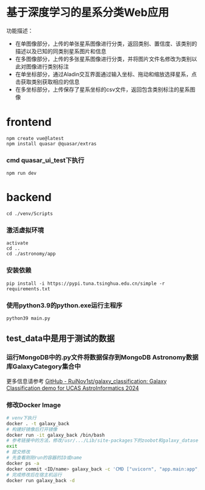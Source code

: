 # 基于深度学习的星系分类Web应用

功能描述：

- 在单图像部分，上传的单张星系图像进行分类，返回类别、置信度、该类别的描述以及已知的同类别星系图片和信息
- 在多图像部分，上传的多张星系图像进行分类，并将图片文件名修改为类别以此对图像进行类别标注
- 在单坐标部分，通过Aladin交互界面通过输入坐标、拖动和缩放选择星系，点击获取类别获取相应的信息
- 在多坐标部分，上传保存了星系坐标的csv文件，返回包含类别标注的星系图像

# frontend
```
npm create vue@latest  
npm install quasar @quasar/extras
```

### cmd quasar_ui_test下执行

`npm run dev`

# backend

`cd ./venv/Scripts  `

### 激活虚拟环境
```
activate  
cd ..  
cd ./astronomy/app  
```
### 安装依赖

`pip install -i https://pypi.tuna.tsinghua.edu.cn/simple -r requirements.txt`

### 使用python3.9的python.exe运行主程序

`python39 main.py`



## test_data中是用于测试的数据

### 运行MongoDB中的.py文件将数据保存到MongoDB Astronomy数据库GalaxyCategory集合中



更多信息请参考 [GitHub - RuiNov1st/galaxy_classification: Galaxy Classification demo for UCAS AstroInformatics 2024](https://github.com/RuiNov1st/galaxy_classification)



### 修改Docker Image

```bash
# venv下执行
docker . -t galaxy_back  
# 构建好镜像后打开镜像
docker run -it galaxy_back /bin/bash
# 参考链接中的方法，修改/usr/.../Lib/site-packages下的zoobot和galaxy_datasets 绝对路径：/app/app/model/zoobot/convnext_nano/pytorch_model.bin
exit
# 提交修改
# 先查看刚刚run的容器的ID或name
docker ps -a
docker commit <ID/name> galaxy_back -c 'CMD ["uvicorn", "app.main:app", "--host", "0.0.0.0", "--port", "8080"]'
# 完成修改后在宿主机运行
docker run galaxy_back -d
```


